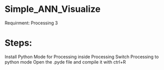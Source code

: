 # Simple_ANN_Visualize
Requirment:
  Processing 3
# Steps:
  Install Python Mode for Processing inside Processing
  Switch Processing to python mode
  Open the .pyde file and compile it with ctrl+R
  
